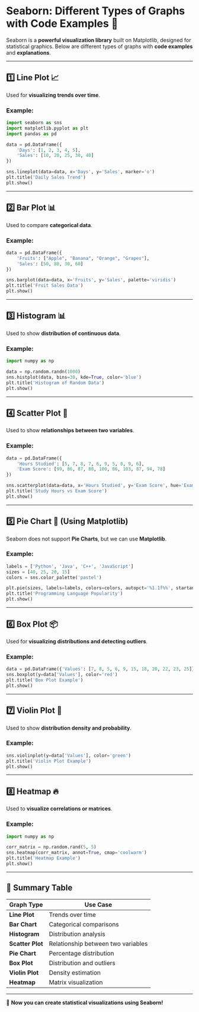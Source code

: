 # **Seaborn: Different Types of Graphs with Code Examples 🎨**

Seaborn is a **powerful visualization library** built on Matplotlib, designed for statistical graphics. Below are different types of graphs with **code examples** and **explanations**.

---

## **1️⃣ Line Plot 📈**
Used for **visualizing trends over time**.

### **Example:**
```python
import seaborn as sns
import matplotlib.pyplot as plt
import pandas as pd

data = pd.DataFrame({
    'Days': [1, 2, 3, 4, 5],
    'Sales': [10, 20, 25, 30, 40]
})

sns.lineplot(data=data, x='Days', y='Sales', marker='o')
plt.title('Daily Sales Trend')
plt.show()
```

---

## **2️⃣ Bar Plot 📊**
Used to compare **categorical data**.

### **Example:**
```python
data = pd.DataFrame({
    'Fruits': ["Apple", "Banana", "Orange", "Grapes"],
    'Sales': [50, 80, 30, 60]
})

sns.barplot(data=data, x='Fruits', y='Sales', palette='viridis')
plt.title('Fruit Sales Data')
plt.show()
```

---

## **3️⃣ Histogram 📊**
Used to show **distribution of continuous data**.

### **Example:**
```python
import numpy as np

data = np.random.randn(1000)
sns.histplot(data, bins=30, kde=True, color='blue')
plt.title('Histogram of Random Data')
plt.show()
```

---

## **4️⃣ Scatter Plot 🔵**
Used to show **relationships between two variables**.

### **Example:**
```python
data = pd.DataFrame({
    'Hours Studied': [5, 7, 8, 7, 6, 9, 5, 8, 9, 6],
    'Exam Score': [99, 86, 87, 88, 100, 86, 103, 87, 94, 78]
})

sns.scatterplot(data=data, x='Hours Studied', y='Exam Score', hue='Exam Score', palette='coolwarm')
plt.title('Study Hours vs Exam Score')
plt.show()
```

---

## **5️⃣ Pie Chart 🍕 (Using Matplotlib)**
Seaborn does not support **Pie Charts**, but we can use **Matplotlib**.

### **Example:**
```python
labels = ['Python', 'Java', 'C++', 'JavaScript']
sizes = [40, 25, 20, 15]
colors = sns.color_palette('pastel')

plt.pie(sizes, labels=labels, colors=colors, autopct='%1.1f%%', startangle=140)
plt.title('Programming Language Popularity')
plt.show()
```

---

## **6️⃣ Box Plot 📦**
Used for **visualizing distributions and detecting outliers**.

### **Example:**
```python
data = pd.DataFrame({'Values': [7, 8, 5, 6, 9, 15, 18, 20, 22, 23, 25]})
sns.boxplot(y=data['Values'], color='red')
plt.title('Box Plot Example')
plt.show()
```

---

## **7️⃣ Violin Plot 🎻**
Used to show **distribution density and probability**.

### **Example:**
```python
sns.violinplot(y=data['Values'], color='green')
plt.title('Violin Plot Example')
plt.show()
```

---

## **8️⃣ Heatmap 🔥**
Used to **visualize correlations or matrices**.

### **Example:**
```python
import numpy as np

corr_matrix = np.random.rand(5, 5)
sns.heatmap(corr_matrix, annot=True, cmap='coolwarm')
plt.title('Heatmap Example')
plt.show()
```

---

## **🔹 Summary Table**
| Graph Type   | Use Case |
|-------------|---------|
| **Line Plot** | Trends over time |
| **Bar Chart** | Categorical comparisons |
| **Histogram** | Distribution analysis |
| **Scatter Plot** | Relationship between two variables |
| **Pie Chart** | Percentage distribution |
| **Box Plot** | Distribution and outliers |
| **Violin Plot** | Density estimation |
| **Heatmap** | Matrix visualization |

---

🚀 **Now you can create statistical visualizations using Seaborn!**
